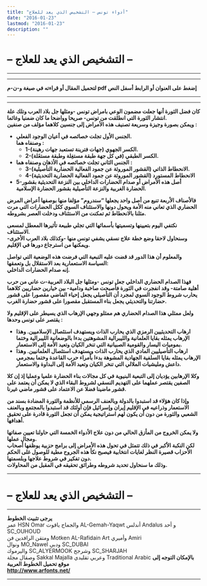 ```yaml
---
title: "أدواء تونس – التشخيص الذي يعد للعلاج"
date: "2016-01-23"
lastmod: "2016-01-23"
description: ""
---
```

# **– التشخيص الذي يعد للعلاج –**

---

---

**لتحميل المقال أو قراءته في صيغة و-ن-م pdf إضغط على العنوان أو الرابط أسفل النص**

---



---

**كان فضل الثورة أنها جعلت مضمون الوعي بامراض تونس -ومثلها جل بلاد العرب وتلك علة انتشار الثورة التي انطلقت من تونس- صريحا وواضحا ما كان ضمنيا وغائما.  
ويمكن بصورة وجيزة وسريعة تصنيف هذه الأمراض إلى جنسين كلاهما مؤلف من صنفين :**

* **الجنس الأول تجلت خصائصه في أعيان الوجود الفعلي.  
  وصنفاه هما :**
  + **1-الكسر الجهوي (جهات فترينة تستعبد جهات رهينة).**
  + **2-الكسر الطبقي (في كل جهة طبقة مستغِلة وطبقة مستغَلة).**
* **الجنس الثاني تجلت خصائصه في الأذهان وصنفاه هما :**
  + **3-الانحطاط الذاتي (القشور الموروثة عن جمود الفعالية الحضارية التأصيلية).**
  + **4-الانحطاط المستورد (القشور الموروثة عن جمود الفعالية الحضارية التحديثية)**
* **5-أصل هذه الأمراض أو صدام الحضارات الداخلي بين النزعة التحديثية بقشور الحضارة الغربية والنزعة التأصيلية بقشور الحضارة الإسلامية.**

**فالأصناف الأربعة تنبع من أصل واحد يجعلها “سندروم” مؤلفا منها بوصفها أعراض المرض الحضاري الذي تعاني منه الأمة ويحول دونها والاستئناف السوي ككل الحضارات التي مرت مثلنا بالانحطاط ثم تمكنت من الاستئناف ودخلت العصر بشروطه.**

**نكتفي اليوم بتعيينها وتسميتها بأسمائها التي تجلي طبيعة تأثيرها المعطل لمسعى الاستئناف.  
وسنحاول لاحقا وضع خطة علاج نسقي يشفي تونس منها -وكذلك بلاد العرب الأخرى- ويمكنها من استرجاع دورها في الإقليم.**

**والمعلوم أن هذا الدور قد قضت عليه التبعية التي فرضت هذه الوضعية التي تواصل السياسة الاستعمارية بعد الاستقلال بل وتعمقها:  
إنه صدام الحضارات الداخلي.**

**فهذا الصدام الحضاري الداخلي جعل تونس -ومثلها جل البلاد العربية-ت عاني من حرب أهلية صامتة- وقد انفجرت في الثورة فأصبحت صاخبة ودامية- بين خيارين حضاريين كلاهما يحارب شروط الوجود السوي لمجرد أن التأصيلي يجعل إحياء الماضي مقصورا على قشور حضارتنا والتحديثي يجعل بناء المستقبل مقصورا على قشور حضارة الغرب.**

**ولعل ممثلي هذا الصدام الحضاري هم ممثلو وجهي الإرهاب الذي يسيطر على الإقليم ولا يقتصر على تونس وحدها :**

* **ارهاب التحديثيين الرمزي الذي يحارب الذات ويستهدف استئصال الإسلاميين. وهذا الإرهاب يمثله بقايا العلمانية والليبرالية المشوهتين بدءا بالوضعانية الليبرالية وختما بموميات اليسار والقومية الصبيانية التي تنخر الكيان وتعيد الأمة إلى الاستعمار.**
* **ارهاب التأصيليين المادي الذي يحارب الذات ويستهدف استئصال العلمانيين. وهذا الإرهاب يمثله بقايا السلفية الجهادية المشوهة بدءا بأمراء حرب القاعدة وختما بمجرمي داعش ومليشيات الملالي التي تنخر الكيان وتعيد الأمة إلى البداوة والاستعمار.**

**وكلا الإرهابين يؤديان إلى التبعية البنيوية في كل مجالات بناء الحضارة علميا وعمليا إذ إن كلا الصفين يقتصر عملهما على التهديم النسقي لشروط البقاء الذي لا يمكن أن يعتمد على قشور ماضينا فضلا عن الاعتماد على قشور ماضي غيرنا.**

**وإذا كان هؤلاء قد استبدوا بالدولة وبالعنف الرسمي للأنظمة والثورة المضادة بسند من الاستعمار وذراعيه في الإقليم إيران وإسرائيل فإن أولئك قد استبدوا بالمجتمع وبالعنف الشعبي والثورة من دون أن يكون لهم استراتيجية يمكن أن تجعل الثورة قادرة على تحقيق أهدافها.**

**ولا يمكن الخروج من المأزق الحالي من دون علاج الأدواء الخمسة التي حاولنا تعيين صفاتها ومجال عملها.  
لكن النكبة الأكبر في ذلك تتمثل في تحول هذه الأمراض إلى برامج حزبية يوظفها أصحاب الأحزاب قصيرة النظر لغايات انتخابية فيصبح نكأ هذه الجروح مطية للوصول غلى الحكم دون تفكير في شروط علاجها وبلسمتها.  
وذلك ما سنحاول تحديد شروطه وطرائق تحقيقه في المقبل من المحاولات.**

---

# **– التشخيص الذي يعد للعلاج –**

---

**يرجى تثبيت الخطوط**   
 عمر HSN Omar  والجماح ياقوت AL-Gemah-Yaqwt  أندلس Andalus  و أحد SC\_OUHOUD  
 ومتقن الرافدين فن Motken AL-Rafidain Art  وأميري Amiri   
 ونوال MO\_Nawel  ودبي SC\_DUBAI   
 واليرموك SC\_ALYERMOOK  وشرجح SC\_SHARJAH   
 وصقال مجلة Sakkal Majalla وعربي تقليدي Traditional Arabic  **بالإمكان التوجه إلى موقع تحميل الخطوط العربية  
 http://www.arfonts.net/**

---

###
